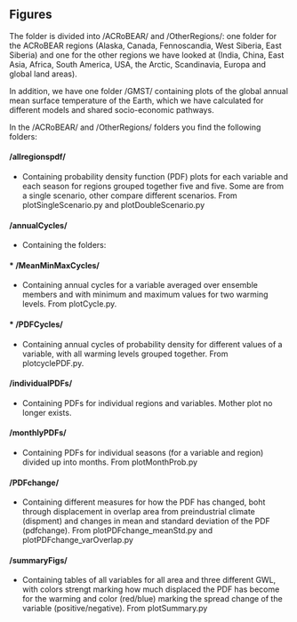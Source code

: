 ## Figures

The folder is divided into /ACRoBEAR/ and /OtherRegions/: one folder for the ACRoBEAR regions (Alaska, Canada, Fennoscandia, West Siberia, East Siberia) and one for the other regions we have looked at (India, China, East Asia, Africa, South America, USA, the Arctic, Scandinavia, Europa and global land areas).

In addition, we have one folder /GMST/ containing plots of the global annual mean surface temperature of the Earth, which we have calculated for different models and shared socio-economic pathways.

In the /ACRoBEAR/ and /OtherRegions/ folders you find the following folders:

#### /allregionspdf/ 
- Containing probability density function (PDF) plots for each variable and each season for regions grouped together five and five. Some are from a single scenario, other compare different scenarios. From plotSingleScenario.py and plotDoubleScenario.py

#### /annualCycles/
- Containing the folders:
####     * /MeanMinMaxCycles/ 
   - Containing annual cycles for a variable averaged over ensemble members and with minimum and maximum values for two warming levels. From plotCycle.py.
####     * /PDFCycles/
   - Containing annual cycles of probability density for different values of a variable, with all warming levels grouped together. From plotcyclePDF.py.
      
#### /individualPDFs/ 
- Containing PDFs for individual regions and variables. Mother plot no longer exists.

#### /monthlyPDFs/
- Containing PDFs for individual seasons (for a variable and region) divided up into months. From plotMonthProb.py

#### /PDFchange/
- Containing different measures for how the PDF has changed, boht through displacement in overlap area from preindustrial climate (dispment) and changes in mean and standard deviation of the PDF (pdfchange). From plotPDFchange_meanStd.py and plotPDFchange_varOverlap.py
 
#### /summaryFigs/
- Containing tables of all variables for all area and three different GWL, with colors strengt marking how much displaced the PDF has become for the warming and color (red/blue) marking the spread change of the variable (positive/negative). From plotSummary.py


